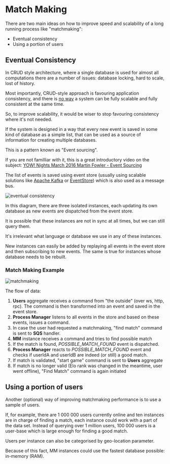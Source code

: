 # Match Making
There are two main ideas on how to improve speed and scalability of a long running process like "matchmaking":
- Eventual consistency
- Using a portion of users

## Eventual Consistency
In CRUD style architecture, where a single database is used for almost all computations there are a number of issues: database locking, hard to scale, lost of history.

Most importantly, CRUD-style approach is favouring application consistency,
and there is [no way](https://en.wikipedia.org/wiki/CAP_theorem) a system can be fully scalable and fully consistent at the same time.

So, to improve scalability, it would be wiser to stop favouring consistency where it's not needed.

If the system is designed in a way that every new event is saved in some kind of database as a simple list, that can be used as a source of information for creating multiple databases.

This is a pattern known as "Event sourcing".

If you are not familliar with it, this is a great introductory video on the subject:
[YOW! Nights March 2016 Martin Fowler - Event Sourcing](https://www.youtube.com/watch?v=aweV9FLTZkU)

The list of events is saved using event store (usually using scalable solutions like [Apache Kafka](https://kafka.apache.org/) or [EventStore](https://geteventstore.com/)) which is also used as a message bus.

![eventual consistency](https://cloud.githubusercontent.com/assets/1868852/25046843/f53e6c90-2133-11e7-93de-76f0b13b8c8b.png)

In this diagram, there are three isolated instances, each updating its own database as new events are dispatched from the event store.

It is possible that these instances are not in sync at all times, but we can still query them.

It's irrelevant what language or database we use in any of these instances.

New instances can easily be added by replaying all events in the event store and then subscribing to new events.
The same is true for instances whose database needs to be rebuilt.

### Match Making Example
![matchmaking](https://cloud.githubusercontent.com/assets/1868852/25308309/65c82806-27b1-11e7-98ed-b0580154db14.png)

The flow of data:
1. **Users** aggregate receives a command from "the outside" (over ws, http, rpc). The command is then transformed into an event and saved in the event store.
1. **Process Manager** listens to all events in the store and based on these events, issues a command.
1. In case the user had requested a matchmaking, "find match" command is sent to **SQS** handler.
1. **MM** instance receives a command and tries to find possible match
1. If the match is found, *POSSIBLE_MATCH_FOUND* event is dispatched.
1. **Process Manager** reacts to *POSSIBLE_MATCH_FOUND* event and checks if userIdA and userIdB are indeed (or still) a good match.
1. If match is validated, "start game" command is sent to **Users** aggregate
1. If match is no longer valid (Elo rank was changed in the meantime, user went offline), "Find Match" command is again initiated


## Using a portion of users
Another (optional) way of improving matchmaking performance is to use a sample of users.

If, for example, there are 1 000 000 users currently online and ten instances are in charge of finding a match,
each instance could work with a part of the data set.
Instead of querying over 1 million users, 100 000 users is a user-base which is large enough for finding a good match.

Users per instance can also be categorised by geo-location parameter.

Because of this fact, MM instances could use the fastest database possible: in-memory (RAM).
